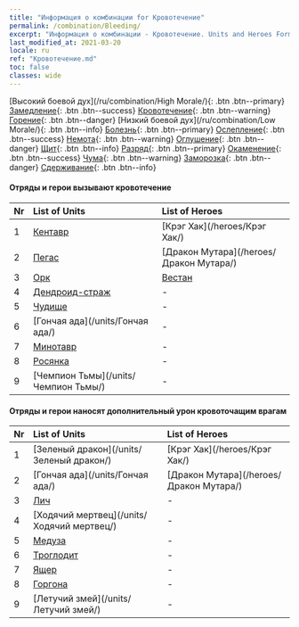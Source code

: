 ```yaml
---
title: "Информация о комбинации for Кровотечение"
permalink: /combination/Bleeding/
excerpt: "Информация о комбинации - Кровотечение. Units and Heroes Formation."
last_modified_at: 2021-03-20
locale: ru
ref: "Кровотечение.md"
toc: false
classes: wide
---
```


  [Высокий боевой дух](/ru/combination/High Morale/){: .btn .btn--primary} [Замедление](/ru/combination/Slow/){: .btn .btn--success} [Кровотечение](/ru/combination/Bleeding/){: .btn .btn--warning} [Горение](/ru/combination/Burning/){: .btn .btn--danger} [Низкий боевой дух](/ru/combination/Low Morale/){: .btn .btn--info} [Болезнь](/ru/combination/Disease/){: .btn .btn--primary} [Ослепление](/ru/combination/Blind/){: .btn .btn--success} [Немота](/ru/combination/Silence/){: .btn .btn--warning} [Оглушение](/ru/combination/Stun/){: .btn .btn--danger} [Щит](/ru/combination/Shield/){: .btn .btn--info} [Разряд](/ru/combination/Static/){: .btn .btn--primary} [Окаменение](/ru/combination/Petrify/){: .btn .btn--success} [Чума](/ru/combination/Plague/){: .btn .btn--warning} [Заморозка](/ru/combination/Freeze/){: .btn .btn--danger} [Сдерживание](/ru/combination/Deterrence/){: .btn .btn--info} 


#### Отряды и герои вызывают кровотечение

  | Nr |  List of Units  | List of Heroes | 
  |:---|:----------------|:---------------| 
  | 1 | [Кентавр](/units/Кентавр/) | [Крэг Хак](/heroes/Крэг Хак/) |
  | 2 | [Пегас](/units/Пегас/) | [Дракон Мутара](/heroes/Дракон Мутара/) |
  | 3 | [Орк](/units/Орк/) | [Вестан](/heroes/Вестан/) |
  | 4 | [Дендроид-страж](/units/Дендроид-страж/) | - |
  | 5 | [Чудище](/units/Чудище/) | - |
  | 6 | [Гончая ада](/units/Гончая ада/) | - |
  | 7 | [Минотавр](/units/Минотавр/) | - |
  | 8 | [Росянка](/units/Росянка/) | - |
  | 9 | [Чемпион Тьмы](/units/Чемпион Тьмы/) | - |


#### Отряды и герои наносят дополнительный урон кровоточащим врагам

  | Nr |  List of Units  | List of Heroes | 
  |:---|:----------------|:---------------| 
  | 1 | [Зеленый дракон](/units/Зеленый дракон/) | [Крэг Хак](/heroes/Крэг Хак/) |
  | 2 | [Гончая ада](/units/Гончая ада/) | [Дракон Мутара](/heroes/Дракон Мутара/) |
  | 3 | [Лич](/units/Лич/) | - |
  | 4 | [Ходячий мертвец](/units/Ходячий мертвец/) | - |
  | 5 | [Медуза](/units/Медуза/) | - |
  | 6 | [Троглодит](/units/Троглодит/) | - |
  | 7 | [Ящер](/units/Ящер/) | - |
  | 8 | [Горгона](/units/Горгона/) | - |
  | 9 | [Летучий змей](/units/Летучий змей/) | - |
